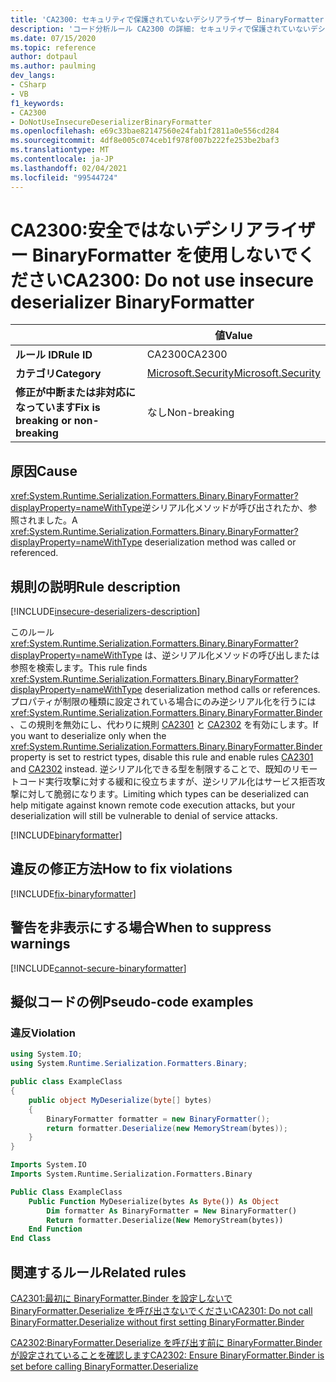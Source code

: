 ```yaml
---
title: 'CA2300: セキュリティで保護されていないデシリアライザー BinaryFormatter を使用しない (コード分析)'
description: 'コード分析ルール CA2300 の詳細: セキュリティで保護されていないデシリアライザー BinaryFormatter を使用しない'
ms.date: 07/15/2020
ms.topic: reference
author: dotpaul
ms.author: paulming
dev_langs:
- CSharp
- VB
f1_keywords:
- CA2300
- DoNotUseInsecureDeserializerBinaryFormatter
ms.openlocfilehash: e69c33bae82147560e24fab1f2811a0e556cd284
ms.sourcegitcommit: 4df8e005c074ceb1f978f007b222fe253be2baf3
ms.translationtype: MT
ms.contentlocale: ja-JP
ms.lasthandoff: 02/04/2021
ms.locfileid: "99544724"
---
```

# <a name="ca2300-do-not-use-insecure-deserializer-binaryformatter"></a><span data-ttu-id="15a11-103">CA2300:安全ではないデシリアライザー BinaryFormatter を使用しないでください</span><span class="sxs-lookup"><span data-stu-id="15a11-103">CA2300: Do not use insecure deserializer BinaryFormatter</span></span>

| | <span data-ttu-id="15a11-104">値</span><span class="sxs-lookup"><span data-stu-id="15a11-104">Value</span></span> |
|-|-|
| <span data-ttu-id="15a11-105">**ルール ID**</span><span class="sxs-lookup"><span data-stu-id="15a11-105">**Rule ID**</span></span> |<span data-ttu-id="15a11-106">CA2300</span><span class="sxs-lookup"><span data-stu-id="15a11-106">CA2300</span></span>|
| <span data-ttu-id="15a11-107">**カテゴリ**</span><span class="sxs-lookup"><span data-stu-id="15a11-107">**Category**</span></span> |[<span data-ttu-id="15a11-108">Microsoft.Security</span><span class="sxs-lookup"><span data-stu-id="15a11-108">Microsoft.Security</span></span>](security-warnings.md)|
| <span data-ttu-id="15a11-109">**修正が中断または非対応になっています**</span><span class="sxs-lookup"><span data-stu-id="15a11-109">**Fix is breaking or non-breaking**</span></span> |<span data-ttu-id="15a11-110">なし</span><span class="sxs-lookup"><span data-stu-id="15a11-110">Non-breaking</span></span>|

## <a name="cause"></a><span data-ttu-id="15a11-111">原因</span><span class="sxs-lookup"><span data-stu-id="15a11-111">Cause</span></span>

<span data-ttu-id="15a11-112"><xref:System.Runtime.Serialization.Formatters.Binary.BinaryFormatter?displayProperty=nameWithType>逆シリアル化メソッドが呼び出されたか、参照されました。</span><span class="sxs-lookup"><span data-stu-id="15a11-112">A <xref:System.Runtime.Serialization.Formatters.Binary.BinaryFormatter?displayProperty=nameWithType> deserialization method was called or referenced.</span></span>

## <a name="rule-description"></a><span data-ttu-id="15a11-113">規則の説明</span><span class="sxs-lookup"><span data-stu-id="15a11-113">Rule description</span></span>

[!INCLUDE[insecure-deserializers-description](~/includes/code-analysis/insecure-deserializers-description.md)]

<span data-ttu-id="15a11-114">このルール <xref:System.Runtime.Serialization.Formatters.Binary.BinaryFormatter?displayProperty=nameWithType> は、逆シリアル化メソッドの呼び出しまたは参照を検索します。</span><span class="sxs-lookup"><span data-stu-id="15a11-114">This rule finds <xref:System.Runtime.Serialization.Formatters.Binary.BinaryFormatter?displayProperty=nameWithType> deserialization method calls or references.</span></span> <span data-ttu-id="15a11-115">プロパティが制限の種類に設定されている場合にのみ逆シリアル化を行うには <xref:System.Runtime.Serialization.Formatters.Binary.BinaryFormatter.Binder> 、この規則を無効にし、代わりに規則 [CA2301](ca2301.md) と [CA2302](ca2302.md) を有効にします。</span><span class="sxs-lookup"><span data-stu-id="15a11-115">If you want to deserialize only when the <xref:System.Runtime.Serialization.Formatters.Binary.BinaryFormatter.Binder> property is set to restrict types, disable this rule and enable rules [CA2301](ca2301.md) and [CA2302](ca2302.md) instead.</span></span> <span data-ttu-id="15a11-116">逆シリアル化できる型を制限することで、既知のリモートコード実行攻撃に対する緩和に役立ちますが、逆シリアル化はサービス拒否攻撃に対して脆弱になります。</span><span class="sxs-lookup"><span data-stu-id="15a11-116">Limiting which types can be deserialized can help mitigate against known remote code execution attacks, but your deserialization will still be vulnerable to denial of service attacks.</span></span>

[!INCLUDE[binaryformatter](~/includes/code-analysis/binaryformatter.md)]

## <a name="how-to-fix-violations"></a><span data-ttu-id="15a11-117">違反の修正方法</span><span class="sxs-lookup"><span data-stu-id="15a11-117">How to fix violations</span></span>

[!INCLUDE[fix-binaryformatter](~/includes/code-analysis/fix-binaryformatter-serializationbinder.md)]

## <a name="when-to-suppress-warnings"></a><span data-ttu-id="15a11-118">警告を非表示にする場合</span><span class="sxs-lookup"><span data-stu-id="15a11-118">When to suppress warnings</span></span>

[!INCLUDE[cannot-secure-binaryformatter](~/includes/code-analysis/cannot-secure-binaryformatter.md)]

## <a name="pseudo-code-examples"></a><span data-ttu-id="15a11-119">擬似コードの例</span><span class="sxs-lookup"><span data-stu-id="15a11-119">Pseudo-code examples</span></span>

### <a name="violation"></a><span data-ttu-id="15a11-120">違反</span><span class="sxs-lookup"><span data-stu-id="15a11-120">Violation</span></span>

```csharp
using System.IO;
using System.Runtime.Serialization.Formatters.Binary;

public class ExampleClass
{
    public object MyDeserialize(byte[] bytes)
    {
        BinaryFormatter formatter = new BinaryFormatter();
        return formatter.Deserialize(new MemoryStream(bytes));
    }
}
```

```vb
Imports System.IO
Imports System.Runtime.Serialization.Formatters.Binary

Public Class ExampleClass
    Public Function MyDeserialize(bytes As Byte()) As Object
        Dim formatter As BinaryFormatter = New BinaryFormatter()
        Return formatter.Deserialize(New MemoryStream(bytes))
    End Function
End Class
```

## <a name="related-rules"></a><span data-ttu-id="15a11-121">関連するルール</span><span class="sxs-lookup"><span data-stu-id="15a11-121">Related rules</span></span>

[<span data-ttu-id="15a11-122">CA2301:最初に BinaryFormatter.Binder を設定しないで BinaryFormatter.Deserialize を呼び出さないでください</span><span class="sxs-lookup"><span data-stu-id="15a11-122">CA2301: Do not call BinaryFormatter.Deserialize without first setting BinaryFormatter.Binder</span></span>](ca2301.md)

[<span data-ttu-id="15a11-123">CA2302:BinaryFormatter.Deserialize を呼び出す前に BinaryFormatter.Binder が設定されていることを確認します</span><span class="sxs-lookup"><span data-stu-id="15a11-123">CA2302: Ensure BinaryFormatter.Binder is set before calling BinaryFormatter.Deserialize</span></span>](ca2302.md)
